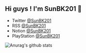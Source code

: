 ## Hi guys ! I'm SunBK201 🎉
- Twitter [@SunBK201](https://twitter.com/SunBK201)
- RSS [@SunBK201](https://www.sunbk201.site/atom.xml)
- Notion [@SunBK201](https://sunbk201public.notion.site/SunBK201-3f6694cf467e4ef6ba0f07717ffb5a13)
- PlayStation [@SunBK201](https://psnprofiles.com/SunBK201)

![Anurag's github stats](https://github-readme-stats.vercel.app/api/top-langs/?username=SunBK201&hide=html,css&layout=compact&show_icons=true&hide_border=true&theme=radical)
